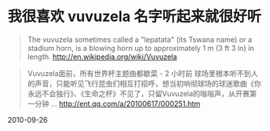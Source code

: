 # 我很喜欢 vuvuzela 名字听起来就很好听



> The vuvuzela sometimes called a "lepatata" (its Tswana name) or a stadium horn, is a blowing horn up to approximately 1 m (3 ft 3 in) in length.
> http://en.wikipedia.org/wiki/Vuvuzela

> Vuvuzela面前，所有世界杯主题曲都歇菜‎ - 2 小时前
> 球场里根本听不到人的声音，只能听见飞行昆虫们相互打招呼，想当初响彻球场的球迷歌曲《你永远不会独行》、《生命之杯》不见了，只留Vuvuzela的嗡嗡声，从开赛第一分钟 ...
> http://ent.qq.com/a/20100617/000251.htm



2010-09-26
